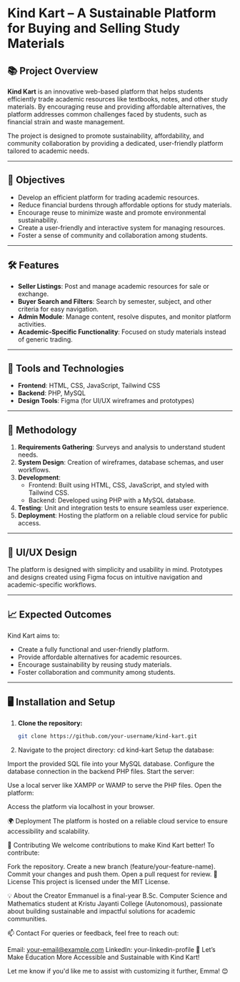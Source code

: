 # Kind Kart – A Sustainable Platform for Buying and Selling Study Materials

## 📚 Project Overview
**Kind Kart** is an innovative web-based platform that helps students efficiently trade academic resources like textbooks, notes, and other study materials. By encouraging reuse and providing affordable alternatives, the platform addresses common challenges faced by students, such as financial strain and waste management.

The project is designed to promote sustainability, affordability, and community collaboration by providing a dedicated, user-friendly platform tailored to academic needs.

---

## 🎯 Objectives
- Develop an efficient platform for trading academic resources.
- Reduce financial burdens through affordable options for study materials.
- Encourage reuse to minimize waste and promote environmental sustainability.
- Create a user-friendly and interactive system for managing resources.
- Foster a sense of community and collaboration among students.

---

## 🛠️ Features
- **Seller Listings**: Post and manage academic resources for sale or exchange.
- **Buyer Search and Filters**: Search by semester, subject, and other criteria for easy navigation.
- **Admin Module**: Manage content, resolve disputes, and monitor platform activities.
- **Academic-Specific Functionality**: Focused on study materials instead of generic trading.

---

## 🔧 Tools and Technologies
- **Frontend**: HTML, CSS, JavaScript, Tailwind CSS
- **Backend**: PHP, MySQL
- **Design Tools**: Figma (for UI/UX wireframes and prototypes)

---

## 🚀 Methodology
1. **Requirements Gathering**: Surveys and analysis to understand student needs.
2. **System Design**: Creation of wireframes, database schemas, and user workflows.
3. **Development**:
   - Frontend: Built using HTML, CSS, JavaScript, and styled with Tailwind CSS.
   - Backend: Developed using PHP with a MySQL database.
4. **Testing**: Unit and integration tests to ensure seamless user experience.
5. **Deployment**: Hosting the platform on a reliable cloud service for public access.

---

## 🎨 UI/UX Design
The platform is designed with simplicity and usability in mind. Prototypes and designs created using Figma focus on intuitive navigation and academic-specific workflows.

---

## 📈 Expected Outcomes
Kind Kart aims to:
- Create a fully functional and user-friendly platform.
- Provide affordable alternatives for academic resources.
- Encourage sustainability by reusing study materials.
- Foster collaboration and community among students.

---

## 🖥️ Installation and Setup
1. **Clone the repository:**
   ```bash
   git clone https://github.com/your-username/kind-kart.git

2. Navigate to the project directory:
   cd kind-kart
Setup the database:

Import the provided SQL file into your MySQL database.
Configure the database connection in the backend PHP files.
Start the server:

Use a local server like XAMPP or WAMP to serve the PHP files.
Open the platform:

Access the platform via localhost in your browser.

🌍 Deployment
The platform is hosted on a reliable cloud service to ensure accessibility and scalability.

🤝 Contributing
We welcome contributions to make Kind Kart better! To contribute:

Fork the repository.
Create a new branch (feature/your-feature-name).
Commit your changes and push them.
Open a pull request for review.
📝 License
This project is licensed under the MIT License.

💡 About the Creator
Emmanuel is a final-year B.Sc. Computer Science and Mathematics student at Kristu Jayanti College (Autonomous), passionate about building sustainable and impactful solutions for academic communities.

📫 Contact
For queries or feedback, feel free to reach out:

Email: your-email@example.com
LinkedIn: your-linkedin-profile
🌟 Let’s Make Education More Accessible and Sustainable with Kind Kart!


Let me know if you'd like me to assist with customizing it further, Emma! 😊














